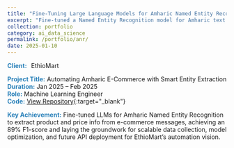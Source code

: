 ```yaml
---
title: "Fine-Tuning Large Language Models for Amharic Named Entity Recognition"
excerpt: "Fine-tuned a Named Entity Recognition model for Amharic text to extract key business entities from Telegram channels."
collection: portfolio
category: ai_data_science
permalink: /portfolio/anr/
date: 2025-01-10
---
```


<div style="display: flex; align-items: center; gap: 10px; margin-bottom: 5px;">
  <span style="color:#2980b9;"><strong>Client:</strong></span> EthioMart  
  <!-- <img src="/images/logos/aau.png" alt="AAU Logo" style="width: 30px; height: 30px; border-radius: 50%; object-fit: cover;"> -->
</div>

<span style="color:#2980b9;"><strong>Project Title:</strong></span> Automating Amharic E-Commerce with Smart Entity Extraction  
<span style="color:#2980b9;"><strong>Duration:</strong></span> Jan 2025 – Feb 2025
<br>
<span style="color:#2980b9;"><strong>Role:</strong></span> Machine Learning Engineer  
<span style="color:#2980b9;"><strong>Code:</strong></span> [View Repository](https://github.com/beckhamberhanu/Amharic-NER-Telegram){:target="_blank"}  

<div style="margin-top: 0.5px;">
<span style="color:#2980b9;"><strong>Key Achievement:</strong></span> Fine-tuned LLMs for Amharic Named Entity Recognition to extract product and price info from e-commerce messages, achieving an 89% F1-score and laying the groundwork for scalable data collection, model optimization, and future API deployment for EthioMart’s automation vision.  
</div>